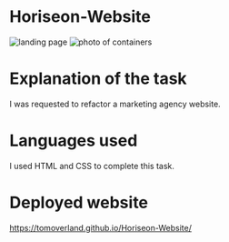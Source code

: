 # Horiseon-Website 
![landing page](https://github.com/TomOverland/Horiseon-Website/blob/master/assets/Screenshot%20of%20Webpage.JPG)
![photo of containers](https://github.com/TomOverland/Horiseon-Website/blob/master/assets/Screenshot%20of%20containers.JPG)

# Explanation of the task
I was requested to refactor a marketing agency website.

# Languages used
I used HTML and CSS to complete this task.

# Deployed website
https://tomoverland.github.io/Horiseon-Website/
